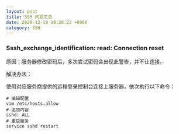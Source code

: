 ```yaml
---
layout: post
title: SSH 问题汇总
date: 2020-12-18 19:20:23 +0900
category: SSH
---
```

### Sssh_exchange_identification: read: Connection reset

原因：服务器修改密码后，多次尝试密码会出现此警告，并不让连接。

解决办法：

使用对应服务商提供的远程登录控制台连接上服务器，依次执行以下命令：

```shell
# 编辑配置
vim /etc/hosts.allow
# 追加内容
sshd: ALL
# 重启服务
service sshd restart
```

